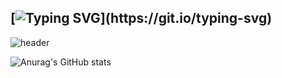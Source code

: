 ## [![Typing SVG](https://readme-typing-svg.demolab.com?font=Fira+Code&pause=1000&color=BE76F7&center=true&width=435&lines=Hi!!+Welcome+to+Yoons+home!)](https://git.io/typing-svg)

![header](https://capsule-render.vercel.app/api?type=Venom&color=auto&height=300&section=header&text=Please%0Agive%0Ame%0Aideas%0Afor%0Amy%0Aprofile%20design&fontSize=30)

![Anurag's GitHub stats](https://github-readme-stats.vercel.app/api?username=Yoon0221&show_icons=true&theme=radical)

